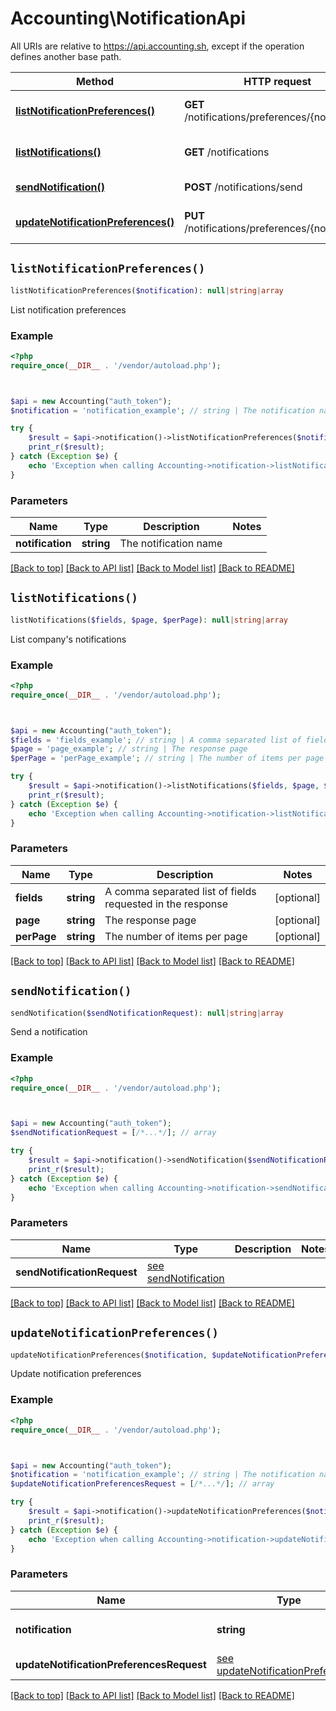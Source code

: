 # Accounting\NotificationApi

All URIs are relative to https://api.accounting.sh, except if the operation defines another base path.

| Method | HTTP request | Description |
| ------------- | ------------- | ------------- |
| [**listNotificationPreferences()**](NotificationApi.md#listNotificationPreferences) | **GET** /notifications/preferences/{notification} | List notification preferences |
| [**listNotifications()**](NotificationApi.md#listNotifications) | **GET** /notifications | List company&#39;s notifications |
| [**sendNotification()**](NotificationApi.md#sendNotification) | **POST** /notifications/send | Send a notification |
| [**updateNotificationPreferences()**](NotificationApi.md#updateNotificationPreferences) | **PUT** /notifications/preferences/{notification} | Update notification preferences |


## `listNotificationPreferences()`

```php
listNotificationPreferences($notification): null|string|array
```

List notification preferences

### Example

```php
<?php
require_once(__DIR__ . '/vendor/autoload.php');



$api = new Accounting("auth_token");
$notification = 'notification_example'; // string | The notification name

try {
    $result = $api->notification()->listNotificationPreferences($notification);
    print_r($result);
} catch (Exception $e) {
    echo 'Exception when calling Accounting->notification->listNotificationPreferences: ', $e->getMessage(), PHP_EOL;
}
```

### Parameters

| Name | Type | Description  | Notes |
| ------------- | ------------- | ------------- | ------------- |
| **notification** | **string**| The notification name | |

[[Back to top]](#) [[Back to API list]](../../README.md#endpoints)
[[Back to Model list]](../../README.md#models)
[[Back to README]](../../README.md)

## `listNotifications()`

```php
listNotifications($fields, $page, $perPage): null|string|array
```

List company's notifications

### Example

```php
<?php
require_once(__DIR__ . '/vendor/autoload.php');



$api = new Accounting("auth_token");
$fields = 'fields_example'; // string | A comma separated list of fields requested in the response
$page = 'page_example'; // string | The response page
$perPage = 'perPage_example'; // string | The number of items per page

try {
    $result = $api->notification()->listNotifications($fields, $page, $perPage);
    print_r($result);
} catch (Exception $e) {
    echo 'Exception when calling Accounting->notification->listNotifications: ', $e->getMessage(), PHP_EOL;
}
```

### Parameters

| Name | Type | Description  | Notes |
| ------------- | ------------- | ------------- | ------------- |
| **fields** | **string**| A comma separated list of fields requested in the response | [optional] |
| **page** | **string**| The response page | [optional] |
| **perPage** | **string**| The number of items per page | [optional] |

[[Back to top]](#) [[Back to API list]](../../README.md#endpoints)
[[Back to Model list]](../../README.md#models)
[[Back to README]](../../README.md)

## `sendNotification()`

```php
sendNotification($sendNotificationRequest): null|string|array
```

Send a notification

### Example

```php
<?php
require_once(__DIR__ . '/vendor/autoload.php');



$api = new Accounting("auth_token");
$sendNotificationRequest = [/*...*/]; // array

try {
    $result = $api->notification()->sendNotification($sendNotificationRequest);
    print_r($result);
} catch (Exception $e) {
    echo 'Exception when calling Accounting->notification->sendNotification: ', $e->getMessage(), PHP_EOL;
}
```

### Parameters

| Name | Type | Description  | Notes |
| ------------- | ------------- | ------------- | ------------- |
| **sendNotificationRequest** | [see sendNotification](https://api.accounting.sh/swagger.html#operation/sendNotification)|  | |

[[Back to top]](#) [[Back to API list]](../../README.md#endpoints)
[[Back to Model list]](../../README.md#models)
[[Back to README]](../../README.md)

## `updateNotificationPreferences()`

```php
updateNotificationPreferences($notification, $updateNotificationPreferencesRequest): null|string|array
```

Update notification preferences

### Example

```php
<?php
require_once(__DIR__ . '/vendor/autoload.php');



$api = new Accounting("auth_token");
$notification = 'notification_example'; // string | The notification name
$updateNotificationPreferencesRequest = [/*...*/]; // array

try {
    $result = $api->notification()->updateNotificationPreferences($notification, $updateNotificationPreferencesRequest);
    print_r($result);
} catch (Exception $e) {
    echo 'Exception when calling Accounting->notification->updateNotificationPreferences: ', $e->getMessage(), PHP_EOL;
}
```

### Parameters

| Name | Type | Description  | Notes |
| ------------- | ------------- | ------------- | ------------- |
| **notification** | **string**| The notification name | |
| **updateNotificationPreferencesRequest** | [see updateNotificationPreferences](https://api.accounting.sh/swagger.html#operation/updateNotificationPreferences)|  | |

[[Back to top]](#) [[Back to API list]](../../README.md#endpoints)
[[Back to Model list]](../../README.md#models)
[[Back to README]](../../README.md)
